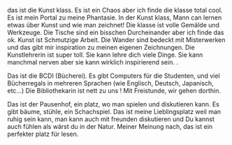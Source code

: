 

das ist die Kunst klass. Es ist ein Chaos aber ich finde die klasse total cool. Es ist mein Portal zu meine Phantasie. In der Kunst klass, Mann can lernen etwas über Kunst und wie man zeichnet! Die klasse ist volle Gemälde und Werkzeuge. Die Tische sind ein bisschen Durcheinander aber ich finde das ok. Kunst ist Schmutzige Arbeit. Die Wander sind bedeckt mit Misterwerken und das gibt mir inspiration zu meinen eigenen Zeichnungen. Die Kunstlehrerin ist super toll. Sie kann lehre dich viele Dinge. Sie kann manchmal nerven aber sie kann wirklich inspirierend sein. 
. 



Das ist die BCDI (Bücherei). Es gibt Computers für die Studenten, und viel Bücherregals in mehreren Sprachen (wie Englisch, Deutsch, Japanisch, etc…) Die Bibliothekarin ist nett zu uns ! Mit Freistunde, wir gehen dorthin. 







Das ist der Pausenhof, ein platz, wo man spielen und diskutieren kann. Es gibt  bäume,  stühle, ein Schachspiel. Das ist meine Lieblingsplatz weil man ruhig sein kann, man kann auch mit  freunden diskutieren und Du kannst auch fühlen als wärst du in der Natur. Meiner Meinung nach, das ist ein perfekter platz für lesen.



